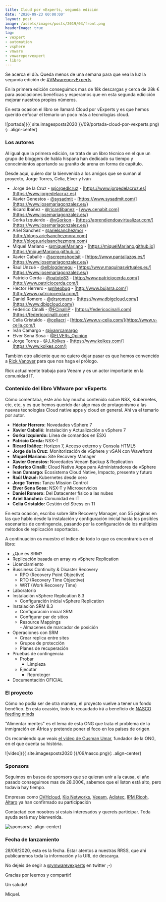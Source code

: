 ```yaml
---
title: Cloud por vExperts, segunda edición
date: '2020-09-23 00:00:00'
layout: post
image: /assets/images/posts/2019/03/front.png
headerImage: true
tag:
- vexpert
- automation
- vsphere
- vmware
- vmwareporvexpert
- libro
---
```


Se acerca el día. Queda menos de una semana para que vea la luz la segunda edición de [#VMwareporvExperts](https://www.vmwareporvexperts.org).

En la primera edición conseguimos mas de 18k descargas y cerca de 28k € para asociaciones benéficas y esperamos que en esta segunda edicición mejorar nuestros propios números.

En esta ocasion el libro se llamará Cloud por vExperts y es que hemos querido enfocar el temario un poco más a tecnologías cloud.

![portada]({{ site.imagesposts2020 }}/09/portada-cloud-por-vexperts.png){: .align-center}

### Los autores

Al igual que la primera edición, se trata de un libro técnico en el que un grupo de bloggers de habla hispana han dedicado su tiempo y conocimientos aportando su granito de arena en forma de capítulo. 

Desde aquí, quiero dar la bienvenida a los amigos que se suman al proyecto, Jorge Torres, Celia, Elver y Iván

- Jorge de la Cruz - [@jorgedlcruz](https://twitter.com/jorgedlcruz) - [https://www.jorgedelacruz.es](https://www.jorgedelacruz.es)
- Xavier Genestos - [@sysadmit](https://twitter.com/sysadmit) - [https://www.sysadmit.com/](https://www.josemariagonzalez.es/)
- Ricard Ibañez - [@ricardibanez](https://twitter.com/ricardibanez) - [www.cenabit.com](https://www.josemariagonzalez.es/)
- Gorka Izquierdo - [@vGorkon](https://twitter.com/vGorkon) - [https://aprendiendoavirtualizar.com/](https://www.josemariagonzalez.es/)
- Ariel Sanchez - [@arielsanchezmor](https://twitter.com/arielsanchezmor) - [http://blogs.arielsanchezmora.com](http://blogs.arielsanchezmora.com)
- Miquel Mariano - [@miquelMariano](https://twitter.com/miquelMariano) - [https://miquelMariano.github.io](https://miquelMariano.github.io)
- Xavier Caballé - [@screenshootsit](https://twitter.com/screenshootsit) - [https://www.pantallazos.es/](https://www.josemariagonzalez.es/)
- Raul Unzué - [@elblogdenegu](https://twitter.com/elblogdenegu) - [https://www.maquinasvirtuales.eu/](https://www.josemariagonzalez.es/)
- Patricio Cerda - [@patote83](https://twitter.com/patote83) - [http://www.patriciocerda.com/](http://www.patriciocerda.com/)
- Hector Herrero - [@nheobug](https://twitter.com/nheobug) - [http://www.bujarra.com/](http://www.patriciocerda.com/)
- Daniel Romero - [@drsromero](https://twitter.com/drsromero) - [https://www.dbigcloud.com/](https://www.dbigcloud.com/)
- Federico Cinalli - [@FCinalliP](https://twitter.com/FCinalliP) - [https://federicocinalli.com](https://federicocinalli.com)
- Celia Cristaldo - [@celiacri](https://twitter.com/celiacri) - [https://www.v-celia.com/](https://www.v-celia.com/)
- Iván Camargo - [@ivanrcamargo](https://twitter.com/ivanrcamargo)
- Elver Sena Sosa - [@ELVERs_Opinion](https://twitter.com/ELVERs_Opinion)
- Jorge Torres - [@J_Kolkes](https://twitter.com/J_Kolkes) - [https://www.kolkes.com/](https://www.kolkes.com/)

También otro aliciente que no quiero dejar pasar es que hemos convencido a [Rick Vanover](https://twitter.com/rickvanover?lang=es) para que nos haga el prólogo.

Rick actualmente trabaja para Veeam y es un actor importante en la comunidad IT.

### Contenido del libro VMware por vExperts

Cómo comentaba, este año hay mucho contenido sobre NSX, Kubernetes, etc, etc, y es que hemos querido dar algo mas de protagonismo a las nuevas tecnologías Cloud native apps y cloud en general. Ahí va el temario por autor.

- **Héctor Herrero:** Novedades vSphere 7
- **Xavier Caballé:** Instalación y Actualización a vSphere 7
- **Gorka Izquierdo:** Línea de comandos en ESXi
- **Patricio Cerda:** NSX-T
- **Ricard Ibáñez:** Horizon 7, Acceso externo y Consola HTML5
- **Jorge de la Cruz:** Monitorización de vSphere y vSAN con Wavefront
- **Miquel Mariano:** Site Recovery Manager
- **Xavier Genestos:** Novedades Veeam Backup & Replication
- **Federico Cinalli:** Cloud Native Apps para Administradores de vSphere
- **Ivan Camargo:** Ecosistema Cloud Native, Impacto, presente y futuro
- **Raúl Unzué:** Kubernetes desde cero
- **Jorge Torres:** Tanzu Mission Control
- **Elver Sena Sosa:** NSX-T y Microservicios
- **Daniel Romero:** Del Datacenter físico a las nubes
- **Ariel Sanchez:** Comunidad en IT
- **Celia Cristaldo:** Gestión del Stress en TI

En esta ocasión, escribo sobre Site Recovery Manager, son 55 páginas en las que hablo desde la instalación y configuración inicial hasta los posibles escenarios de contingencia, pasando por la configuración de los múltiples métodos de replicación soportados.

A continuación os muestro el índice de todo lo que os encontrareis en el libro:

- ¿Qué es SRM?	
- Replicación basada en array vs vSphere Replication	
- Licenciamiento	
- Bussiness Continuity & Disaster Recovery	
   - RPO (Recovery Point Objective)	
   - RTO (Recovery Time Objective)	
   - WRT (Work Recovery Time)	
- Laboratorio	
- Instalación vSphere Replication 8.3	
   - Configuración inicial vSphere Replication	
- Instalación SRM 8.3	
   - Configuración inicial SRM	
   - Configurar par de sitios	
   - Resource Mappings	
         - Almacenes de marcador de posición	
- Operaciones con SRM	
   - Crear replica entre sites	
   - Grupos de protección	
   - Planes de recuperación	
- Pruebas de contingencia	
   - Probar	
        - Limpieza	
   - Ejecutar	
        - Reproteger	
- Documentación OFICIAL	


### El proyecto

Cómo no podia ser de otra manera, el proyecto vuelve a tener un fondo benéfico. En esta ocasión, todo lo recaudado irá a beneficio de [NASCO feeding minds](https://nascoict.org/) 

"Alimentar mentes" es el lema de esta ONG que trata el problema de la inmigración en África y pretende poner el foco en los paises de origen.

Os recomiendo que veais [el video de Ousman Umar](https://www.youtube.com/watch?v=sXhA8MbaaZA&t=127s), fundador de la ONG, en el que cuenta su história.

![video]({{ site.imagesposts2020 }}/09/nasco.png){: .align-center}

### Sponsors

Seguimos en busca de sponsors que se quieran unir a la causa, el año pasado conseguimos mas de 28.000€, sabemos que el liston está alto, pero todavia hay tiempo.

Empresas como [OVHcloud](https://www.ovh.es/), [Kio Networks](https://www.kionetworks.com/), [Veeam](https://www.veeam.com/es), [Adistec](https://adistec.com/), [IPM Ricoh](https://www.ipm.es/), [Altaro](https://www.altaro.com/) ya han confirmado su participación

Contactad con nosotros si estais interesados y quereis participar. Toda ayuda será muy bienvenida.

![sponsors](https://www.cenabit.com/wp-content/uploads/2019/03/sponsors.jpg){: .align-center}


### Fecha de lanzamiento

28/09/2020, esta es la fecha. Estar atentos a nuestras RRSS, que ahi publicaremos toda la información y la URL de descarga.

No dejeis de segir a [@vmwarevexperts](https://twitter.com/vmwarevexperts) en twitter ;-)


Gracias por leernos y compartir!

Un saludo!

Miquel.


